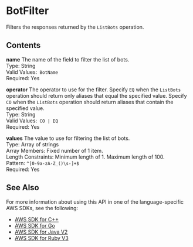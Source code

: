 # BotFilter<a name="API_BotFilter"></a>

Filters the responses returned by the `ListBots` operation\.

## Contents<a name="API_BotFilter_Contents"></a>

 **name**   <a name="lexv2-Type-BotFilter-name"></a>
The name of the field to filter the list of bots\.  
Type: String  
Valid Values:` BotName`   
Required: Yes

 **operator**   <a name="lexv2-Type-BotFilter-operator"></a>
The operator to use for the filter\. Specify `EQ` when the `ListBots` operation should return only aliases that equal the specified value\. Specify `CO` when the `ListBots` operation should return aliases that contain the specified value\.  
Type: String  
Valid Values:` CO | EQ`   
Required: Yes

 **values**   <a name="lexv2-Type-BotFilter-values"></a>
The value to use for filtering the list of bots\.  
Type: Array of strings  
Array Members: Fixed number of 1 item\.  
Length Constraints: Minimum length of 1\. Maximum length of 100\.  
Pattern: `^[0-9a-zA-Z_()\s-]+$`   
Required: Yes

## See Also<a name="API_BotFilter_SeeAlso"></a>

For more information about using this API in one of the language\-specific AWS SDKs, see the following:
+  [AWS SDK for C\+\+](https://docs.aws.amazon.com/goto/SdkForCpp/models.lex.v2-2020-08-07/BotFilter) 
+  [AWS SDK for Go](https://docs.aws.amazon.com/goto/SdkForGoV1/models.lex.v2-2020-08-07/BotFilter) 
+  [AWS SDK for Java V2](https://docs.aws.amazon.com/goto/SdkForJavaV2/models.lex.v2-2020-08-07/BotFilter) 
+  [AWS SDK for Ruby V3](https://docs.aws.amazon.com/goto/SdkForRubyV3/models.lex.v2-2020-08-07/BotFilter) 
